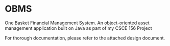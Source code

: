 # OBMS
One Basket Financial Management System. An object-oriented asset management application built on Java as part of my CSCE 156 Project

For thorough documentation, please refer to the attached design document.
